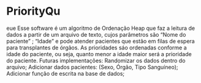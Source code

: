 # PriorityQu
eue
Esse software é um algoritmo de Ordenação Heap que faz a leitura de dados a partir de um arquivo de texto, cujos parâmetros são “Nome do paciente” ; “Idade” e pode atender pacientes que estão em filas de espera para transplantes de órgãos.  As prioridades sáo ordenadas conforme a idade do paciente, ou seja, quanto menor a idade maior será a prioridade do paciente.
Futuras implementações:
Randomizar os dados dentro do arquivo;
Adicionar dados pacientes: (Sexo, Órgão, Tipo Sanguíneo);
Adicionar função de escrita na base de dados;

